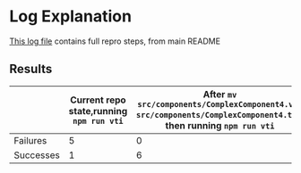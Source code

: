 # Log Explanation

[This log file](./detailed_repro_logs(2.17.20).txt) contains full repro steps, from main README

## Results

|           | Current repo state,running `npm run vti` | After `mv src/components/ComplexComponent4.vue src/components/ComplexComponent4.txt`, then running `npm run vti` |
|-----------|----------------------------------------------|---------------------------------------------------------------------------------------------------------------------|
| Failures  | 5                                            | 0                                                                                                                   |
| Successes | 1                                            | 6                                                                                                                   |

